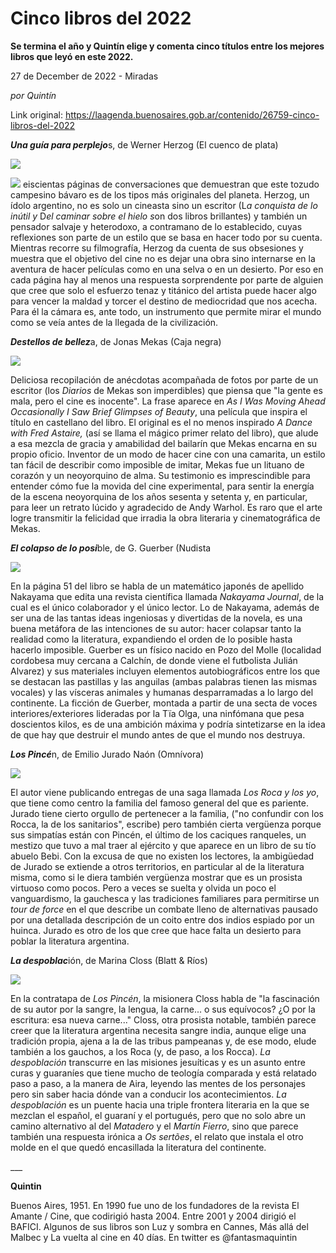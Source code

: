 # Cinco libros del 2022

**Se termina el año y Quintín elige y comenta cinco títulos entre los mejores libros que leyó en este 2022.**

27 de December de 2022 - Miradas

_por Quintín_

Link original: https://laagenda.buenosaires.gob.ar/contenido/26759-cinco-libros-del-2022



***Una guía para perplejo***s, de Werner Herzog (El cuenco de plata)




![](https://cdn.feater.me/files/images/758757/0b7c1a4a-abe2-4a0a-8882-f3e7ce6cf923.jpg)




![](https://cdn.feater.me/files/images/758752/6dabb5cf-f22a-454a-8df6-ea4f3c5140f2.jpg)
eiscientas páginas de conversaciones que demuestran que este tozudo campesino bávaro es de los tipos más originales del planeta. Herzog, un ídolo argentino, no es solo un cineasta sino un escritor (L*a conquista de lo inútil y* D*el caminar sobre el hielo s*on dos libros brillantes) y también un pensador salvaje y heterodoxo, a contramano de lo establecido, cuyas reflexiones son parte de un estilo que se basa en hacer todo por su cuenta. Mientras recorre su filmografía, Herzog da cuenta de sus obsesiones y muestra que el objetivo del cine no es dejar una obra sino internarse en la aventura de hacer películas como en una selva o en un desierto. Por eso en cada página hay al menos una respuesta sorprendente por parte de alguien que cree que solo el esfuerzo tenaz y titánico del artista puede hacer algo para vencer la maldad y torcer el destino de mediocridad que nos acecha. Para él la cámara es, ante todo, un instrumento que permite mirar el mundo como se veía antes de la llegada de la civilización.
 



***Destellos de bellez***a, de Jonas Mekas (Caja negra)




![](https://cdn.feater.me/files/images/771709/1840abeb-f129-49d4-881a-a5243aff4c30.jpg)




Deliciosa recopilación de anécdotas acompañada de fotos por parte de un escritor (los *Diarios* de Mekas son imperdibles) que piensa que "la gente es mala, pero el cine es inocente". La frase aparece en *As I Was Moving Ahead Occasionally I Saw Brief Glimpses of Beauty*, una película que inspira el título en castellano del libro. El original es el no menos inspirado *A Dance with Fred Astaire,* (así se llama el mágico primer relato del libro), que alude a esa mezcla de gracia y amabilidad del bailarín que Mekas encarna en su propio oficio. Inventor de un modo de hacer cine con una camarita, un estilo tan fácil de describir como imposible de imitar, Mekas fue un lituano de corazón y un neoyorquino de alma. Su testimonio es imprescindible para entender cómo fue la movida del cine experimental, para sentir la energía de la escena neoyorquina de los años sesenta y setenta y, en particular, para leer un retrato lúcido y agradecido de Andy Warhol. Es raro que el arte logre transmitir la felicidad que irradia la obra literaria y cinematográfica de Mekas.




***El colapso de lo posi***ble, de G. Guerber (Nudista




![](https://cdn.feater.me/files/images/771713/ee199dcb-bf12-41ac-b81c-682aae1d8fa9.jpeg)




En la página 51 del libro se habla de un matemático japonés de apellido Nakayama que edita una revista científica llamada *Nakayama Journal*, de la cual es el único colaborador y el único lector. Lo de Nakayama, además de ser una de las tantas ideas ingeniosas y divertidas de la novela, es una buena metáfora de las intenciones de su autor: hacer colapsar tanto la realidad como la literatura, expandiendo el orden de lo posible hasta hacerlo imposible. Guerber es un físico nacido en Pozo del Molle (localidad cordobesa muy cercana a Calchín, de donde viene el futbolista Julián Alvarez) y sus materiales incluyen elementos autobiográficos entre los que se destacan las pastillas y las anguilas (ambas palabras tienen las mismas vocales) y las vísceras animales y humanas desparramadas a lo largo del continente. La ficción de Guerber, montada a partir de una secta de voces interiores/exteriores lideradas por la Tïa Olga, una ninfómana que pesa doscientos kilos, es de una ambición máxima y podría sintetizarse en la idea de que hay que destruir el mundo antes de que el mundo nos destruya.




***Los Pincé***n, de Emilio Jurado Naón (Omnívora)




![](https://cdn.feater.me/files/images/771727/3ca9a5a8-ceb3-4315-a031-45cc4be74026.jpg)




El autor viene publicando entregas de una saga llamada *Los Roca y los yo*, que tiene como centro la familia del famoso general del que es pariente. Jurado tiene cierto orgullo de pertenecer a la familia, ("no confundir con los Rocca, la de los sanitarios", escribe) pero también cierta vergüenza porque sus simpatías están con Pincén, el último de los caciques ranqueles, un mestizo que tuvo a mal traer al ejército y que aparece en un libro de su tío abuelo Bebi. Con la excusa de que no existen los lectores, la ambigüedad de Jurado se extiende a otros territorios, en particular al de la literatura misma, como si le diera también vergüenza mostrar que es un prosista virtuoso como pocos. Pero a veces se suelta y olvida un poco el vanguardismo, la gauchesca y las tradiciones familiares para permitirse un *tour de force* en el que describe un combate lleno de alternativas pausado por una detallada descripción de un coito entre dos indios espiado por un huinca. Jurado es otro de los que cree que hace falta un desierto para poblar la literatura argentina.




***La despoblac***ión, de Marina Closs (Blatt & Ríos)




![](https://cdn.feater.me/files/images/758773/957430f5-0521-4ae2-995c-3ab276672e64.png)




En la contratapa de *Los Pincén*, la misionera Closs habla de "la fascinación de su autor por la sangre, la lengua, la carne... o sus equívocos? ¿O por la escritura: esa nueva carne..." Closs, otra prosista notable, también parece creer que la literatura argentina necesita sangre india, aunque elige una tradición propia, ajena a la de las tribus pampeanas y, de ese modo, elude también a los gauchos, a los Roca (y, de paso, a los Rocca). *La despoblación* transcurre en las misiones jesuíticas y es un asunto entre curas y guaraníes que tiene mucho de teología comparada y está relatado paso a paso, a la manera de Aira, leyendo las mentes de los personajes pero sin saber hacia dónde van a conducir los acontecimientos. *La despoblación* es un puente hacia una triple frontera literaria en la que se mezclan el español, el guaraní y el portugués, pero que no solo abre un camino alternativo al del *Matadero* y el *Martín Fierro*, sino que parece también una respuesta irónica a *Os sertões*, el relato que instala el otro molde en el que quedó encasillada la literatura del continente.




\_\_\_




**Quintin**




Buenos Aires, 1951. En 1990 fue uno de los fundadores de la revista El Amante / Cine, que codirigió hasta 2004. Entre 2001 y 2004 dirigió el BAFICI. Algunos de sus libros son Luz y sombra en Cannes, Más allá del Malbec y La vuelta al cine en 40 días. En twitter es @fantasmaquintin



